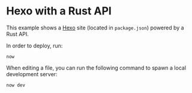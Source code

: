 # Hexo with a Rust API

This example shows a [Hexo](https://hexo.io/) site (located in `package.json`) powered by a Rust API.

In order to deploy, run:

```
now
```

When editing a file, you can run the following command to spawn a local development server:

```
now dev
```
